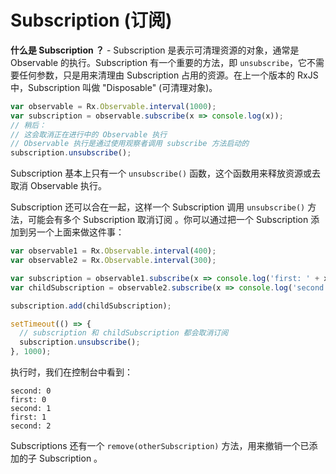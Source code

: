 # Subscription (订阅)

**什么是 Subscription ？** - Subscription 是表示可清理资源的对象，通常是 Observable 的执行。Subscription 有一个重要的方法，即 `unsubscribe`，它不需要任何参数，只是用来清理由 Subscription 占用的资源。在上一个版本的 RxJS 中，Subscription 叫做 "Disposable" (可清理对象)。

```js
var observable = Rx.Observable.interval(1000);
var subscription = observable.subscribe(x => console.log(x));
// 稍后：
// 这会取消正在进行中的 Observable 执行
// Observable 执行是通过使用观察者调用 subscribe 方法启动的
subscription.unsubscribe(); 
```

<span class="informal"> Subscription 基本上只有一个 `unsubscribe()` 函数，这个函数用来释放资源或去取消 Observable 执行。</span>

Subscription 还可以合在一起，这样一个 Subscription 调用 `unsubscribe()` 方法，可能会有多个 Subscription 取消订阅 。你可以通过把一个 Subscription  添加到另一个上面来做这件事：

```js
var observable1 = Rx.Observable.interval(400);
var observable2 = Rx.Observable.interval(300);

var subscription = observable1.subscribe(x => console.log('first: ' + x));
var childSubscription = observable2.subscribe(x => console.log('second: ' + x));

subscription.add(childSubscription);

setTimeout(() => {
  // subscription 和 childSubscription 都会取消订阅
  subscription.unsubscribe();
}, 1000);
```

执行时，我们在控制台中看到：

```none
second: 0
first: 0
second: 1
first: 1
second: 2
```

Subscriptions 还有一个 `remove(otherSubscription)` 方法，用来撤销一个已添加的子 Subscription 。
